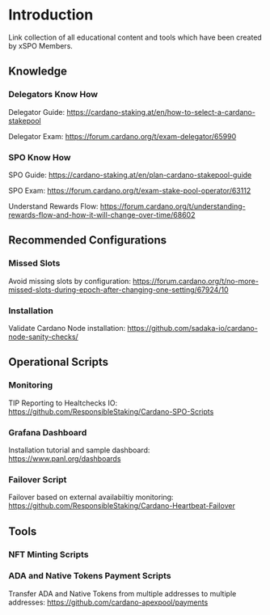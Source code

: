 # Introduction 

Link collection of all educational content and tools which have been created by xSPO Members.


## Knowledge

### Delegators Know How
Delegator Guide: https://cardano-staking.at/en/how-to-select-a-cardano-stakepool

Delegator Exam: https://forum.cardano.org/t/exam-delegator/65990


### SPO Know How
SPO Guide: https://cardano-staking.at/en/plan-cardano-stakepool-guide

SPO Exam: https://forum.cardano.org/t/exam-stake-pool-operator/63112

Understand Rewards Flow: https://forum.cardano.org/t/understanding-rewards-flow-and-how-it-will-change-over-time/68602

## Recommended Configurations

### Missed Slots
Avoid missing slots by configuration: https://forum.cardano.org/t/no-more-missed-slots-during-epoch-after-changing-one-setting/67924/10

### Installation
Validate Cardano Node installation: https://github.com/sadaka-io/cardano-node-sanity-checks/

## Operational Scripts

### Monitoring
TIP Reporting to Healtchecks IO: https://github.com/ResponsibleStaking/Cardano-SPO-Scripts

### Grafana Dashboard
Installation tutorial and sample dashboard: https://www.panl.org/dashboards

### Failover Script
Failover based on external availabiltiy monitoring: https://github.com/ResponsibleStaking/Cardano-Heartbeat-Failover


## Tools

### NFT Minting Scripts

### ADA and Native Tokens Payment Scripts
Transfer ADA and Native Tokens from multiple addresses to multiple addresses: https://github.com/cardano-apexpool/payments

